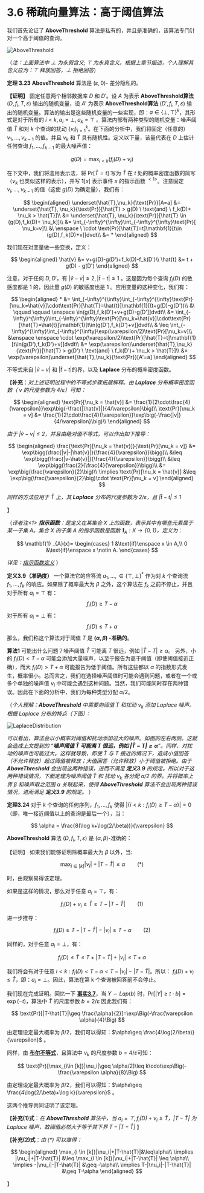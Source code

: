 # 3.6 稀疏向量算法：高于阈值算法

我们首先论证了 **AboveThreshold** 算法是私有的，并且是准确的，该算法专门针对一个高于阈值的查询。

![AboveThreshold](/3-Basic-Techniques-and-Composition-Theorems/The-sparse-vector-technique/img/AboveThreshold.png)

（*注：上面算法中 $\bot$ 为永假含义; $\top$ 为永真含义。根据上章节描述，个人理解其含义应为：$\top$ 释放回答，$\bot$ 拒绝回答*）

**定理  3.23** **AboveThreshold** 算法是 $(\varepsilon,0)$- 差分隐私的。

**【证明】** 固定任意两个相邻数据库 $D$ 和 $D'$。设 $A$ 为表示 **AboveThreshold算法** $(D,{f_i},T,\varepsilon)$ 输出的随机变量，设 $A'$ 为表示 **AboveThreshold算法** $(D',{f_i},T,\varepsilon)$ 输出的随机变量。算法的输出是这些随机变量的一些实现，即：$a \in \{\bot,\top\}^k$，其形式是对于所有的 $i<k,a_i=\bot,a_k=\top$ 。算法内部有两种类型的随机变量：噪声阈值 $\hat{T}$ 和对 $k$ 个查询的扰动 $\{\nu_i\}_{i=1}^k$。在下面的分析中，我们将固定（任意的）$\nu_1,...,\nu_{k-1}$ 的值。并且 $\nu_k$ 和 $\hat{T}$ 具有随机性。定义以下量，该量代表在 $D$ 上估计任何查询 $f_1,...,f_{k-1}$ 的最大噪声值：

$$
g(D) = \max_{i<k}(f_i(D) + \nu_i)
$$

在下文中，我们将滥用表示法，将 $\text{Pr}[\hat{T}=t]$ 写为 $\hat{T}$ 在 $t$ 处的概率密度函数的简写（$\nu_k$ 也类似这样的表示），并写 $\mathbf{1}[x]$ 表示事件 $x$ 的指示函数$\ ^{<1>}$。注意固定 $\nu_i,...,\nu_{k-1}$ 的值（这使 $g(D)$ 为确定量），我们有：

$$
\begin{aligned}
    \underset{\hat{T},\nu_k}{\text{Pr}}[A=a] &= \underset{\hat{T},
\nu_k}{\text{Pr}}[\hat{T} > g(D) \  \text{and} \ f_k(D)+
\nu_k > \hat{T}]\\
    &= \underset{\hat{T},
\nu_k}{\text{Pr}}[\hat{T} \in (g(D),f_k(D)+
\nu_k]]\\
    &= \int_{-\infty}^{\infty}\int_{-\infty}^{\infty}\text{Pr}[
\nu_k=v]\\
    &\ \enspace \ \cdot \text{Pr}[\hat{T}=t]\mathbf{1}[t\in (g(D),f_k(D)+v]]dvdt\\
    &= *
\end{aligned}
$$

我们现在对变量做一些变换，定义：

$$
\begin{aligned}
    \hat{v} &= v+g(D)-g(D')+f_k(D)-f_k(D')\\
    \hat{t} &= t + g(D) - g(D')
\end{aligned}
$$

注意，对于任何 $D,D'$，有 $|\hat{v}-v|\leq 2,|\hat{t}-t|\leq 1$ 。这是因为每个查询 $f_i(D)$ 的敏感度都是 $1$ 的，因此量 $g(D)$ 的敏感度也是 $1$ 。应用变量的这种变化，我们有：

$$
\begin{aligned}
    * &= \int_{-\infty}^{\infty}\int_{-\infty}^{\infty}\text{Pr}[\nu_k=\hat{v}]\cdot\text{Pr}[\hat{T}=\hat{t}]\mathbf{1}[(t+g(D)-g(D'))\\
   &\ \qquad \qquad \enspace \in(g(D),f_k(D')+v+g(D)-g(D']]dvdt\\
   &= \int_{-\infty}^{\infty}\int_{-\infty}^{\infty}\text{Pr}[\nu_k=\hat{v}]\cdot\text{Pr}[\hat{T}=\hat{t}]\mathbf{1}[t\in(g(D'),f_k(D')+v]]dvdt\\
   & \leq \int_{-\infty}^{\infty}\int_{-\infty}^{\infty}\exp(\varepsilon/2)\text{Pr}[\nu_k=v]\\
   &\enspace \enspace \cdot \exp(\varepsilon/2)\text{Pr}[\hat{T}=t]\mathbf{1}[t\in(g(D'),f_k(D')+v]]dvdt\\
   &= \exp(\varepsilon)\underset{\hat{T},\nu_k}{\text{Pr}}[\hat{T} > g(D') \  \text{and} \ f_k(D')+
\nu_k > \hat{T}]\\
   &= \exp(\varepsilon)\underset{\hat{T},\nu_k}{\text{Pr}}[A'=a]
\end{aligned}
$$

不等式来自 $|\hat{v}-v|$ 和 $|\hat{t}-t|$的界，以及 **Laplace** 分布的概率密度函数。

【**补充**：*对上述证明过程中的不等式步骤拓展解释。由 **Laplace** 分布概率密度函数（ $v$ 的尺度参数为 $4/\varepsilon$）可知：*

$$
\begin{aligned}
    \text{Pr}[\nu_k = \hat{v}] &= \frac{1}{2\cdot\frac{4}{\varepsilon}}\exp\big(-\frac{|\hat{v}|}{4/\varepsilon}\big)\\
    \text{Pr}[\nu_k = v] &= \frac{1}{2\cdot\frac{4}{\varepsilon}}\exp\big(-\frac{|v|}{4/\varepsilon}\big)\\
\end{aligned}
$$

*由于 $|\hat{v}-v|\leq 2$，并且由绝对值不等式，可以作出如下推导：*

$$
\begin{aligned}
    \frac{\text{Pr}[\nu_k = \hat{v}]}{\text{Pr}[\nu_k = v]} &= \exp\bigg(\frac{|v|-|\hat{v}|}{\frac{4}{\varepsilon}}\bigg)\\
    &\leq \exp\bigg(\frac{|v-\hat{v}|}{\frac{4}{\varepsilon}}\bigg)\\
    &\leq \exp\bigg(\frac{2}{\frac{4}{\varepsilon}}\bigg)\\
    &= \exp\big(\frac{\varepsilon}{2}\big)\\
    \implies \text{Pr}[\nu_k = \hat{v}] &\leq \exp\big(\frac{\varepsilon}{2}\big)\cdot \text{Pr}[\nu_k = v]
\end{aligned}
$$

*同样的方法应用于 $\hat{T}$ 上，其 **Laplace** 分布的尺度参数为 $2/\varepsilon$，且 $|\hat{t}-t|\leq 1$*

】

（*译者注<1> **指示函数**：是定义在某集合 $X$ 上的函数，表示其中有哪些元素属于某一子集 $A$。集合 $X$ 的子集 $A$ 的指示函数是函数 $\mathbf{1}_{A}:X\to \lbrace 0,1\rbrace$，定义为*：

$$
\mathbf{1} _{A}(x)= \begin{cases}
    1 &\text{if}\enspace x \in A,\\
    0 &\text{if}\enspace x \notin A.
\end{cases}
$$

*详见：[指示函数定义](https://en.wikipedia.org/wiki/Indicator_function)*
）

**定义3.9（准确度）** 一个算法它的应答流 $a_1,...,\in \{\top,\bot\}^{*}$ 作为对 $k$ 个查询流 $f_1,...,f_k$ 的响应。如果除了概率最大为 $\beta$ 之外，这个算法在 $f_k$ 之前不停止，并且对于所有 $a_i = \top$ 有：
$$
f_i(D) \geq T - \alpha
$$
对于所有 $a_i = \bot$ 有：
$$
f_i(D) \leq T + \alpha
$$
那么，我们称这个算法对于阈值 $T$ 是 **$(\alpha,\beta)$ -准确的**。

**算法1** 可能出什么问题？噪声阈值 $\hat{T}$ 可能离 $T$ 很远，例如 $|\hat{T}-T|\geq \alpha$。 另外，小的 $f_i(D)<T-\alpha$ 可能会添加大量噪声，以至于报告为高于阈值（即使阈值接近正确），而大 $f_i(D)>T+\alpha$ 可能报告为低于阈值。所有这些都以 $\alpha$ 的指数形式发生，概率很小。总而言之，我们在选择噪声阈值时可能会遇到问题，或者在一个或多个单独的噪声值 $ν_i$ 中可能会遇到这种问题。当然，我们可能同时存在两种错误。因此在下面的分析中，我们为每种类型分配 $\alpha/2$。

（*个人理解：**AboveThreshold** 中需要向阈值 $T$ 和扰动 $\nu_k$ 添加 Laplace 噪声。根据 Laplace 分布的特点（下图）：*

![LaplaceDistribution](/3-Basic-Techniques-and-Composition-Theorems/The-sparse-vector-technique/img/LaplaceDistribution.png)

*可以看出，算法会以小概率对阈值和扰动添加过大的噪声。如图的左右两侧。这就会造成上文提到的 “**噪声阈值 $\hat{T}$ 可能离 $T$ 很远，例如 $|\hat{T}-T|\geq \alpha$**”。同样，对扰动的噪声也可能过大。这样就导致，即使 $\hat{T}$ 与 $T$ 接近的情况下，造成小值回答（不允许释放）超过阈值被释放；大值回答（允许释放）小于阈值被拒绝。由于 **AboveThreshold** 会出现这两种错误，进而不满足 **定义3.9** 的规定。所以对于这两种错误情况，下面定理为噪声阈值 $\hat{T}$ 和 扰动 $\nu_k$ 各分配 $\alpha/2$ 的界。并将概率上界 $\beta$ 和噪声取之范围 $\alpha$ 关联起来，使得 **AboveThreshold** 算法不会出现两种错误情况，进而满足 **定义3.9** 的规定。*
）

**定理3.24** 对于 $k$ 个查询的任何序列，$f_1,...,f_k$ 使得 $|\{i<k:f_i(D)\geq T - \alpha\}|=0$（即，唯一接近阈值以上的查询是最后一个），当：

$$
\alpha = \frac{8(\log k+\log(2/\beta))}{\varepsilon}
$$

**AboveThreshold** 算法 $(D,{f_i},T,\varepsilon)$ 是 $(\alpha,\beta)$-准确的：


【证明】 如果我们能够证明除概率最大为 $\beta$ 以外，当:

$$
 \max_{i \in [k]}|\nu_i|+|T-\hat{T}|\leq\alpha  \qquad  (*)
$$

时，由观察易得该定理。

如果是这样的情况，那么对于任意 $a_i=\top$，有：

$$
f_i(D) + \nu_i \geq \hat{T} \geq T-|T-\hat{T}| \qquad  (1)
$$

进一步推导：

$$
f_i(D) \geq T-|T-\hat{T}|-|\nu_i|\geq T-\alpha \qquad  (2)
$$

同样的，对于任意 $a_i = \bot$，有：

$$
f_i(D) \leq \hat{T} \leq T+|T-\hat{T}|+|\nu_i|\leq T+\alpha
$$

我们将会有对于任意 $i<k:f_i(D)<T-\alpha<T-|\nu_i|-|T-\hat{T}|$。所以： $f_i(D)+\nu_i\leq \hat{T}$，即：$a_i=\bot$。因此，算法在第 k 个查询被回答前不会停止。

我们现在完成证明。回忆一下 [**事实3.7**](/3-Basic-Techniques-and-Composition-Theorems/The-laplace-mechanism.html)，当 $Y\backsim Lap(b)$ 时，$\text{Pr}[|Y|\geq t\cdot b]=\exp(-t)$，算法中 $\hat{T}$ 的尺度参数 $b=2/\varepsilon$ 因此我们有：

$$
\text{Pr}[|T-\hat{T}|\geq \frac{\alpha}{2}]=\exp\Big(-\frac{\varepsilon \alpha}{4}\Big)
$$

由定理设定最大概率为 $\beta/2$，我们可以得知：$\alpha\geq \frac{4\log(2/\beta)}{\varepsilon}$
。

同样，由 [**布尔不等式**](/3-Basic-Techniques-and-Composition-Theorems/The-laplace-mechanism.html)，且算法中 $\nu_k$ 的尺度参数 $b=4/\varepsilon$可知：

$$
\text{Pr}[\max_{i\in [k]}|\nu_i|\geq \alpha/2]\leq k\cdot\exp\Big(-\frac{\varepsilon \alpha}{8}\Big)
$$

由定理设定最大概率为 $\beta/2$，我们可以得知：$\alpha\geq \frac{4\log(2/\beta)+\log k}{\varepsilon}$
。

这两个推导共同证明了该定理。

【**补充(1)式**：*在 **AboveThreshold** 算法中，当 $a_i=\top,f_i(D)+\nu_i\geq \hat{T}$，$|T-\hat{T}|$ 为 Laplace 噪声，故阈值必然大于等于其下界 $T-|T-\hat{T}|$* 】

【**补充(2)式**：*由 $(*)$ 可以推得：*

$$
\begin{aligned}
    \max_{i \in [k]}|\nu_i|+|T-\hat{T}|&\leq\alpha\\
    \implies |\nu_i|+|T-\hat{T}| &\leq \max_{i \in [k]}|\nu_i|+|T-\hat{T}| \leq \alpha\\
    \implies -|\nu_i|-|T-\hat{T}| &\geq -\alpha\\
    \implies T-|\nu_i|-|T-\hat{T}| &\geq T-\alpha
\end{aligned}
$$

 】
